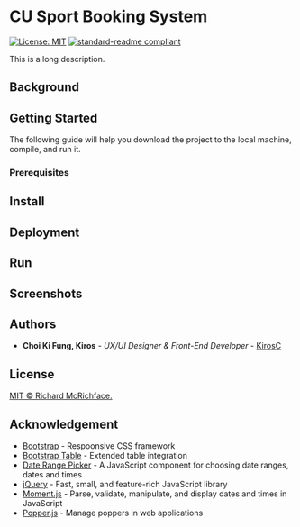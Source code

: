 # CU Sport Booking System
[![License: MIT](https://img.shields.io/badge/License-MIT-yellow.svg)](https://opensource.org/licenses/MIT) [![standard-readme compliant](https://img.shields.io/badge/readme%20style-standard-brightgreen.svg?style=flat-square)](https://github.com/RichardLitt/standard-readme)

This is a long description.

## Background

## Getting Started

The following guide will help you download the project to the local machine, compile, and run it.

### Prerequisites

## Install

## Deployment

## Run

## Screenshots

## Authors

* **Choi Ki Fung, Kiros** - *UX/UI Designer & Front-End Developer* - [KirosC](https://github.com/KirosC)

## License

[MIT © Richard McRichface.](../LICENSE)

## Acknowledgement

* [Bootstrap](https://getbootstrap.com/) - Respoonsive CSS framework
* [Bootstrap Table](https://bootstrap-table.com/) - Extended table integration
* [Date Range Picker](http://www.daterangepicker.com/) - A JavaScript component for choosing date ranges, dates and times
* [jQuery](https://jquery.com/) - Fast, small, and feature-rich JavaScript library
* [Moment.js](https://momentjs.com/) - Parse, validate, manipulate, and display dates and times in JavaScript
* [Popper.js](https://popper.js.org/) - Manage poppers in web applications